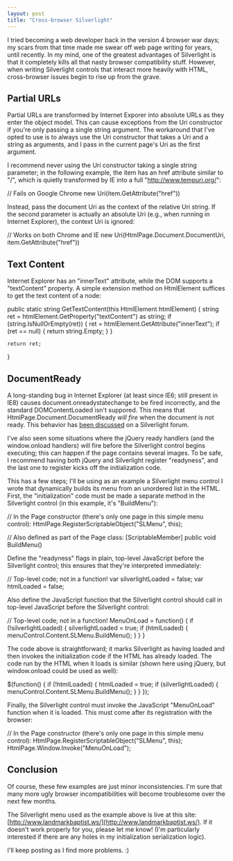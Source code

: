 ```yaml
---
layout: post
title: "Cross-browser Silverlight"
---
```

I tried becoming a web developer back in the version 4 browser war days; my scars from that time made me swear off web page writing for years, until recently. In my mind, one of the greatest advantages of Silverlight is that it completely kills all that nasty browser compatibility stuff. However, when writing Silverlight controls that interact more heavily with HTML, cross-browser issues begin to rise up from the grave.

## Partial URLs

Partial URLs are transformed by Internet Exporer into absolute URLs as they enter the object model. This can cause exceptions from the Uri constructor if you're only passing a single string argument. The workaround that I've opted to use is to always use the Uri constructor that takes a Uri and a string as arguments, and I pass in the current page's Uri as the first argument.

I recommend never using the Uri constructor taking a single string parameter; in the following example, the <a> item has an href attribute similar to "/", which is quietly transformed by IE into a full "http://www.tempuri.org/":

// Fails on Google Chrome
new Uri(item.GetAttribute("href"))

Instead, pass the document Uri as the context of the relative Uri string. If the second parameter is actually an absolute Uri (e.g., when running in Internet Explorer), the context Uri is ignored:

// Works on both Chrome and IE
new Uri(HtmlPage.Document.DocumentUri, item.GetAttribute("href"))

## Text Content

Internet Explorer has an "innerText" attribute, while the DOM supports a "textContent" property. A simple extension method on HtmlElement suffices to get the text content of a node:

public static string GetTextContent(this HtmlElement htmlElement)
{
    string ret = htmlElement.GetProperty("textContent") as string;
    if (string.IsNullOrEmpty(ret))
    {
         ret = htmlElement.GetAttribute("innerText");
         if (ret == null)
         {
             return string.Empty;
         }
    }

    return ret;
}

## DocumentReady

A long-standing bug in Internet Explorer (at least since IE6; still present in IE8) causes document.onreadystatechange to be fired incorrectly, and the standard DOMContentLoaded isn't suppored. This means that HtmlPage.Document.DocumentReady _will fire_ when the document is not ready. This behavior has [been discussed](http://forums.silverlight.net/forums/p/82810/193149.aspx#193149) on a Silverlight forum.

I've also seen some situations where the jQuery ready handlers (and the window.onload handlers) will fire before the Silverlight control begins executing; this can happen if the page contains several images. To be safe, I recommend having both jQuery and Silverlight register "readyness", and the last one to register kicks off the initialization code.

This has a few steps; I'll be using as an example a Silverlight menu control I wrote that dynamically builds its menu from an unordered list in the HTML. First, the "initialization" code must be made a separate method in the Silverlight control (in this example, it's "BuildMenu"):

// In the Page constructor (there's only one page in this simple menu control):
HtmlPage.RegisterScriptableObject("SLMenu", this);

// Also defined as part of the Page class:
[ScriptableMember]
public void BuildMenu()

Define the "readyness" flags in plain, top-level JavaScript before the Silverlight control; this ensures that they're interpreted immediately:

// Top-level code; not in a function!
var silverlightLoaded = false;
var htmlLoaded = false;

Also define the JavaScript function that the Silverlight control should call in top-level JavaScript before the Silverlight control:

// Top-level code; not in a function!
MenuOnLoad = function() {
  if (!silverlightLoaded) {
    silverlightLoaded = true;
    if (htmlLoaded) {
      menuControl.Content.SLMenu.BuildMenu();
    }
  }
}

The code above is straightforward; it marks Silverlight as having loaded and then invokes the initialization code if the HTML has already loaded. The code run by the HTML when it loads is similar (shown here using jQuery, but window.onload could be used as well):

$(function() {
  if (!htmlLoaded) {
    htmlLoaded = true;
    if (silverlightLoaded) {
      menuControl.Content.SLMenu.BuildMenu();
    }
  }
});

Finally, the Silverlight control must invoke the JavaScript "MenuOnLoad" function when it is loaded. This must come after its registration with the browser:

// In the Page constructor (there's only one page in this simple menu control):
HtmlPage.RegisterScriptableObject("SLMenu", this);
HtmlPage.Window.Invoke("MenuOnLoad");

## Conclusion

Of course, these few examples are just minor inconsistencies. I'm sure that many more ugly browser incompatibilities will become troublesome over the next few months.

The Silverlight menu used as the example above is live at this site: [http://www.landmarkbaptist.ws/](http://www.landmarkbaptist.ws/). If it doesn't work properly for you, please let me know! (I'm particularly interested if there are any holes in my initialization serialization logic).

I'll keep posting as I find more problems. :)

